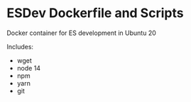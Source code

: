 # ESDev Dockerfile and Scripts

Docker container for ES development in Ubuntu 20

Includes:
- wget
- node 14
- npm
- yarn
- git